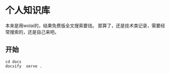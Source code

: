 # 个人知识库
本来是用wolai的，结果免费版全文搜索要钱。
那算了，还是技术类记录，需要经常搜索的，还是自己来吧。

## 开始
```
cd docs
docsify  serve .
```
